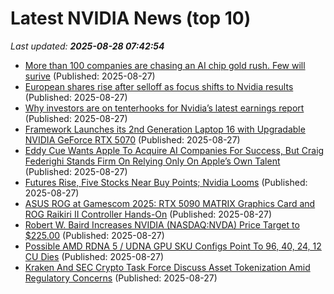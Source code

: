 # Latest NVIDIA News (top 10)
_Last updated: **2025-08-28 07:42:54**_

- [More than 100 companies are chasing an AI chip gold rush. Few will surive](https://www.theregister.com/2025/08/27/100_ai_chip_companies/) (Published: 2025-08-27)
- [European shares rise after selloff as focus shifts to Nvidia results](https://biztoc.com/x/e46fe60145381b47) (Published: 2025-08-27)
- [Why investors are on tenterhooks for Nvidia’s latest earnings report](https://www.aljazeera.com/news/2025/8/27/why-investors-are-on-tenterhooks-for-nvidias-latest-earnings-report) (Published: 2025-08-27)
- [Framework Launches its 2nd Generation Laptop 16 with Upgradable NVIDIA GeForce RTX 5070](https://www.madshrimps.be/news/framework-launches-its-2nd-generation-laptop-16-with-upgradable-nvidia-geforce-rtx-5070/) (Published: 2025-08-27)
- [Eddy Cue Wants Apple To Acquire AI Companies For Success, But Craig Federighi Stands Firm On Relying Only On Apple’s Own Talent](https://wccftech.com/apple-ai-strategy-cue-federighi-disagreement/) (Published: 2025-08-27)
- [Futures Rise, Five Stocks Near Buy Points; Nvidia Looms](https://biztoc.com/x/ab247926ab988ae5) (Published: 2025-08-27)
- [ASUS ROG at Gamescom 2025: RTX 5090 MATRIX Graphics Card and ROG Raikiri II Controller Hands-On](https://www.madshrimps.be/news/asus-rog-at-gamescom-2025-rtx-5090-matrix-graphics-card-and-rog-raikiri-ii-controller-hands-on/) (Published: 2025-08-27)
- [Robert W. Baird Increases NVIDIA (NASDAQ:NVDA) Price Target to $225.00](https://www.etfdailynews.com/2025/08/27/robert-w-baird-increases-nvidia-nasdaqnvda-price-target-to-225-00/) (Published: 2025-08-27)
- [Possible AMD RDNA 5 / UDNA GPU SKU Configs Point To 96, 40, 24, 12 CU Dies](https://wccftech.com/possible-amd-rdna-5-udna-gpu-sku-configs-point-to-96-40-24-12-cu-dies/) (Published: 2025-08-27)
- [Kraken And SEC Crypto Task Force Discuss Asset Tokenization Amid Regulatory Concerns](https://bitcoinist.com/kraken-sec-crypto-task-force-discuss-tokenization/) (Published: 2025-08-27)
